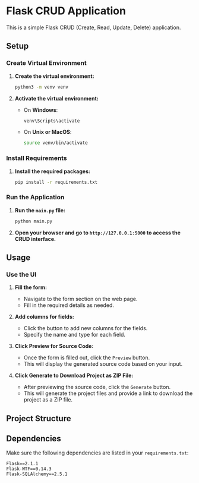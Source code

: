 # Flask CRUD Application

This is a simple Flask CRUD (Create, Read, Update, Delete) application.

## Setup

### Create Virtual Environment

1. **Create the virtual environment:**

    ```sh
    python3 -m venv venv
    ```

2. **Activate the virtual environment:**

    - On **Windows**:
        ```sh
        venv\Scripts\activate
        ```
    - On **Unix or MacOS**:
        ```sh
        source venv/bin/activate
        ```

### Install Requirements

1. **Install the required packages:**

    ```sh
    pip install -r requirements.txt
    ```

### Run the Application

1. **Run the `main.py` file:**

    ```sh
    python main.py
    ```

2. **Open your browser and go to `http://127.0.0.1:5000` to access the CRUD interface.**

## Usage

### Use the UI

1. **Fill the form:**
    - Navigate to the form section on the web page.
    - Fill in the required details as needed.

2. **Add columns for fields:**
    - Click the button to add new columns for the fields.
    - Specify the name and type for each field.

3. **Click Preview for Source Code:**
    - Once the form is filled out, click the `Preview` button.
    - This will display the generated source code based on your input.

4. **Click Generate to Download Project as ZIP File:**
    - After previewing the source code, click the `Generate` button.
    - This will generate the project files and provide a link to download the project as a ZIP file.

## Project Structure

## Dependencies

Make sure the following dependencies are listed in your `requirements.txt`:

```plaintext
Flask==2.1.1
Flask-WTF==0.14.3
Flask-SQLAlchemy==2.5.1